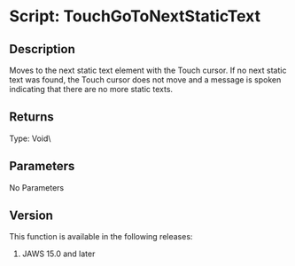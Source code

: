 # Script: TouchGoToNextStaticText

## Description

Moves to the next static text element with the Touch cursor. If no next
static text was found, the Touch cursor does not move and a message is
spoken indicating that there are no more static texts.

## Returns

Type: Void\

## Parameters

No Parameters

## Version

This function is available in the following releases:

1.  JAWS 15.0 and later
